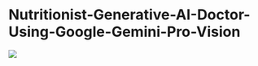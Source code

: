 # Nutritionist-Generative-AI-Doctor-Using-Google-Gemini-Pro-Vision

![](https://github.com/sujikathir/Nutritionist-Generative-AI-Doctor-Using-Google-Gemini-Pro-Vision/tree/main/source)
